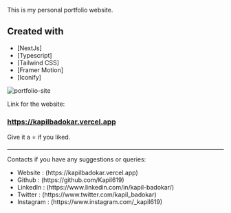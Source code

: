 This is my personal portfolio website.
## Created with

- [NextJs]
- [Typescript]
- [Tailwind CSS]
- [Framer Motion]
- [Iconify]

![portfolio-site](https://github.com/Kapil619/devportfolio/assets/84692375/0f93ad57-648e-495d-be22-8a787029378f)


Link for the website:
### https://kapilbadokar.vercel.app
Give it a ⭐ if you liked.

<hr>
Contacts if you have any suggestions or queries: 
<ul>
  <li>
Website : (https://kapilbadokar.vercel.app)
  </li>
  <li>
Github : (https://github.com/Kapil619)
  </li>
  <li>
LinkedIn : (https://www.linkedin.com/in/kapil-badokar/)
  </li>
  <li>
Twitter : (https://www.twitter.com/kapil_badokar)
  </li>
  <li>
Instagram : (https://www.instagram.com/_kapil619)
  </li>
</ul>
